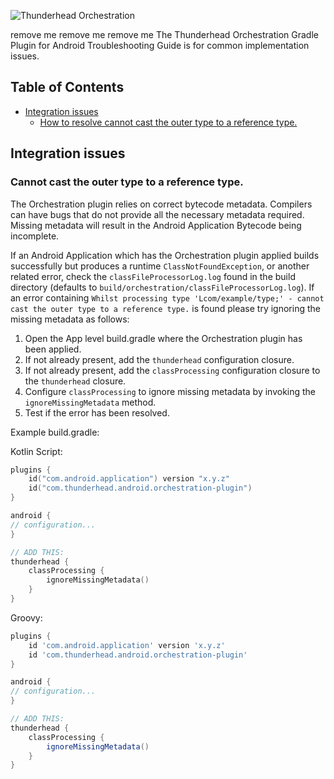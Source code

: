 ![Thunderhead Orchestration](https://i.imgur.com/gfizURy.png "Thunderhead")

remove me remove me remove me
The Thunderhead Orchestration Gradle Plugin for Android Troubleshooting Guide is for common implementation issues.

## Table of Contents

- [Integration issues](#integration-issues)
  * [How to resolve cannot cast the outer type to a reference type.](#cannot-cast-the-outer-type-to-a-reference-type)

## Integration issues
### Cannot cast the outer type to a reference type.
The Orchestration plugin relies on correct bytecode metadata. Compilers can have bugs that do not
provide all the necessary metadata required.  Missing metadata will result in the Android Application Bytecode
being incomplete.

If an Android Application which has the Orchestration plugin applied builds successfully but produces
a runtime `ClassNotFoundException`, or another related error, check the `classFileProcessorLog.log` found
in the build directory (defaults to `build/orchestration/classFileProcessorLog.log`).  If an error
containing `Whilst processing type 'Lcom/example/type;' - cannot cast the outer type to a reference type.` is
found please try ignoring the missing metadata as follows:

1. Open the App level build.gradle where the Orchestration plugin has been applied.
2. If not already present, add the `thunderhead` configuration closure.
3. If not already present, add the `classProcessing` configuration closure to the `thunderhead` closure.
4. Configure `classProcessing` to ignore missing metadata by invoking the `ignoreMissingMetadata` method.
5. Test if the error has been resolved.

Example build.gradle:

Kotlin Script:
```kotlin
plugins {
    id("com.android.application") version "x.y.z"
    id("com.thunderhead.android.orchestration-plugin")
}

android {
// configuration...
}

// ADD THIS:
thunderhead {
    classProcessing {
        ignoreMissingMetadata()
    }
}
```

Groovy:
```groovy
plugins {
    id 'com.android.application' version 'x.y.z'
    id 'com.thunderhead.android.orchestration-plugin'
}

android {
// configuration...
}

// ADD THIS:
thunderhead {
    classProcessing {
        ignoreMissingMetadata()
    }
}
```

